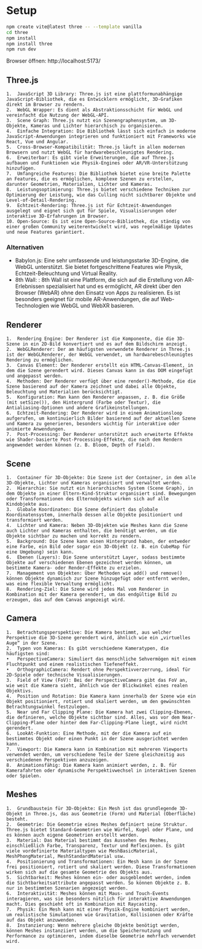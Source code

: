 # Setup

```bash
npm create vite@latest three -- --template vanilla
cd three
npm install
npm install three
npm run dev
```

Browser öffnen: http://localhost:5173/

## Three.js

	1.	JavaScript 3D Library: Three.js ist eine plattformunabhängige JavaScript-Bibliothek, die es Entwicklern ermöglicht, 3D-Grafiken direkt im Browser zu rendern.
	2.	WebGL Wrapper: Es dient als Abstraktionsschicht für WebGL und vereinfacht die Nutzung der WebGL-API.
	3.	Scene Graph: Three.js nutzt ein Szenengraphensystem, um 3D-Objekte, Kameras und Lichter hierarchisch zu organisieren.
	4.	Einfache Integration: Die Bibliothek lässt sich einfach in moderne JavaScript-Anwendungen integrieren und funktioniert mit Frameworks wie React, Vue und Angular.
	5.	Cross-Browser-Kompatibilität: Three.js läuft in allen modernen Browsern und nutzt WebGL für hardwarebeschleunigtes Rendering.
	6.	Erweiterbar: Es gibt viele Erweiterungen, die auf Three.js aufbauen und Funktionen wie Physik-Engines oder AR/VR-Unterstützung hinzufügen.
	7.	Umfangreiche Features: Die Bibliothek bietet eine breite Palette an Features, die es ermöglichen, komplexe Szenen zu erstellen, darunter Geometrien, Materialien, Lichter und Kameras.
	8.	Leistungsoptimierung: Three.js bietet verschiedene Techniken zur Optimierung der Leistung, wie das Culling nicht sichtbarer Objekte und Level-of-Detail-Rendering.
	9.	Echtzeit-Rendering: Three.js ist für Echtzeit-Anwendungen ausgelegt und eignet sich gut für Spiele, Visualisierungen oder interaktive 3D-Erfahrungen im Browser.
	10.	Open-Source: Es ist eine Open-Source-Bibliothek, die ständig von einer großen Community weiterentwickelt wird, was regelmäßige Updates und neue Features garantiert.

### Alternativen
- Babylon.js: Eine sehr umfassende und leistungsstarke 3D-Engine, die WebGL unterstützt. Sie bietet fortgeschrittene Features wie Physik, Echtzeit-Beleuchtung und Virtual Reality.
- 8th Wall: : 8th Wall ist eine Plattform, die sich auf die Erstellung von AR-Erlebnissen spezialisiert hat und es ermöglicht, AR direkt über den Browser (WebAR) ohne den Einsatz von Apps zu realisieren. Es ist besonders geeignet für mobile AR-Anwendungen, die auf Web-Technologien wie WebGL und WebXR basieren.

## Renderer
	1.	Rendering Engine: Der Renderer ist die Komponente, die die 3D-Szene in ein 2D-Bild konvertiert und es auf dem Bildschirm anzeigt.
	2.	WebGLRenderer: Der am häufigsten verwendete Renderer in Three.js ist der WebGLRenderer, der WebGL verwendet, um hardwarebeschleunigtes Rendering zu ermöglichen.
	3.	Canvas Element: Der Renderer erstellt ein HTML-Canvas-Element, in dem die Szene gerendert wird. Dieses Canvas kann in das DOM eingefügt und angepasst werden.
	4.	Methoden: Der Renderer verfügt über eine render()-Methode, die die Szene basierend auf der Kamera zeichnet und dabei alle Objekte, Beleuchtung und Materialien berücksichtigt.
	5.	Konfiguration: Man kann den Renderer anpassen, z. B. die Größe (mit setSize()), den Hintergrund (Farbe oder Textur), die Antialiasing-Optionen und andere Grafikeinstellungen.
	6.	Echtzeit-Rendering: Der Renderer wird in einem Animationsloop aufgerufen, um kontinuierlich Bilder basierend auf der aktuellen Szene und Kamera zu generieren, besonders wichtig für interaktive oder animierte Anwendungen.
	7.	Post-Processing: Der Renderer unterstützt auch erweiterte Effekte wie Shader-basierte Post-Processing-Effekte, die nach dem Rendern angewendet werden können (z. B. Bloom, Depth of Field).

## Scene

	1.	Container für 3D-Objekte: Die Szene ist der Container, in dem alle 3D-Objekte, Lichter und Kameras organisiert und verwaltet werden.
	2.	Hierarchie: Sie nutzt ein hierarchisches System (Scene Graph), in dem Objekte in einer Eltern-Kind-Struktur organisiert sind. Bewegungen oder Transformationen des Elternobjekts wirken sich auf alle Kindobjekte aus.
	3.	Globale Koordinaten: Die Szene definiert das globale Koordinatensystem, innerhalb dessen alle Objekte positioniert und transformiert werden.
	4.	Lichter und Kamera: Neben 3D-Objekten wie Meshes kann die Szene auch Lichter und Kameras enthalten, die benötigt werden, um die Objekte sichtbar zu machen und korrekt zu rendern.
	5.	Background: Die Szene kann einen Hintergrund haben, der entweder eine Farbe, ein Bild oder sogar ein 3D-Objekt (z. B. ein CubeMap für eine Umgebung) sein kann.
	6.	Ebenen (Layers): Die Szene unterstützt Layer, sodass bestimmte Objekte auf verschiedenen Ebenen gezeichnet werden können, um bestimmte Kamera- oder Render-Effekte zu erzielen.
	7.	Management von Objekten: Über Methoden wie add() und remove() können Objekte dynamisch zur Szene hinzugefügt oder entfernt werden, was eine flexible Verwaltung ermöglicht.
	8.	Rendering-Ziel: Die Szene wird jedes Mal vom Renderer in Kombination mit der Kamera gerendert, um das endgültige Bild zu erzeugen, das auf dem Canvas angezeigt wird.

## Camera

	1.	Betrachtungsperspektive: Die Kamera bestimmt, aus welcher Perspektive die 3D-Szene gerendert wird, ähnlich wie ein „virtuelles Auge“ in der Szene.
	2.	Typen von Kameras: Es gibt verschiedene Kameratypen, die häufigsten sind:
	•	PerspectiveCamera: Simuliert das menschliche Sehvermögen mit einem Fluchtpunkt und einem realistischen Tiefeneffekt.
	•	OrthographicCamera: Rendert ohne Perspektivverzerrung, ideal für 2D-Spiele oder technische Visualisierungen.
	3.	Field of View (FoV): Bei der PerspectiveCamera gibt das FoV an, wie weit die Kamera sieht, ähnlich wie der Blickwinkel eines realen Objektivs.
	4.	Position und Rotation: Die Kamera kann innerhalb der Szene wie ein Objekt positioniert, rotiert und skaliert werden, um den gewünschten Betrachtungswinkel festzulegen.
	5.	Near und Far Clipping Plane: Die Kamera hat zwei Clipping-Ebenen, die definieren, welche Objekte sichtbar sind. Alles, was vor dem Near-Clipping-Plane oder hinter dem Far-Clipping-Plane liegt, wird nicht gerendert.
	6.	LookAt-Funktion: Eine Methode, mit der die Kamera auf ein bestimmtes Objekt oder einen Punkt in der Szene ausgerichtet werden kann.
	7.	Viewport: Die Kamera kann in Kombination mit mehreren Viewports verwendet werden, um verschiedene Teile der Szene gleichzeitig aus verschiedenen Perspektiven anzuzeigen.
	8.	Animationsfähig: Die Kamera kann animiert werden, z. B. für Kamerafahrten oder dynamische Perspektivwechsel in interaktiven Szenen oder Spielen.

## Meshes

	1.	Grundbaustein für 3D-Objekte: Ein Mesh ist das grundlegende 3D-Objekt in Three.js, das aus Geometrie (Form) und Material (Oberfläche) besteht.
	2.	Geometrie: Die Geometrie eines Meshes definiert seine Struktur. Three.js bietet Standard-Geometrien wie Würfel, Kugel oder Plane, und es können auch eigene Geometrien erstellt werden.
	3.	Material: Das Material bestimmt das Aussehen des Meshes, einschließlich Farbe, Transparenz, Textur und Reflexionen. Es gibt viele vordefinierte Materialtypen wie MeshBasicMaterial, MeshPhongMaterial, MeshStandardMaterial usw.
	4.	Positionierung und Transformationen: Ein Mesh kann in der Szene frei positioniert, rotiert und skaliert werden. Diese Transformationen wirken sich auf die gesamte Geometrie des Objekts aus.
	5.	Sichtbarkeit: Meshes können ein- oder ausgeblendet werden, indem die Sichtbarkeitsattribute angepasst werden. So können Objekte z. B. nur in bestimmten Szenarien angezeigt werden.
	6.	Interaktivität: Meshes können mit Maus- und Touch-Events interagieren, was sie besonders nützlich für interaktive Anwendungen macht. Dies geschieht oft in Kombination mit Raycasting.
	7.	Physik: Ein Mesh kann mit einer Physik-Engine kombiniert werden, um realistische Simulationen wie Gravitation, Kollisionen oder Kräfte auf das Objekt anzuwenden.
	8.	Instanzierung: Wenn mehrere gleiche Objekte benötigt werden, können Meshes instanziiert werden, um die Speichernutzung und Performance zu optimieren, indem dieselbe Geometrie mehrfach verwendet wird.
